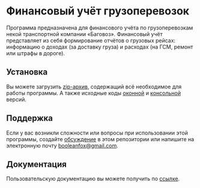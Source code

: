 
# Финансовый учёт грузоперевозок
Программа предназначена для финансового учёта по грузоперевозкам некой транспортной компании «Баговоз». Финансовый учёт представляет из себя формирование отчётов о грузовых  рейсах: информацию о доходах (за доставку груза) и расходах (на ГСМ, ремонт или штрафы в дороге). 

## Установка 
Вы можете загрузить [zip-архив](ссылкусюда), содержащий всё необходимое для работы программы. А также исходные коды [оконной](https://github.com/Taally/Project-for-Active-Mobility-Week/blob/master/window_application_v1.zip) и [консольной](https://github.com/Taally/Project-for-Active-Mobility-Week/blob/master/console_application.zip) версий.

## Поддержка
Если у вас возникли сложности или вопросы при использовании этой программы, создайте [обсуждение]() в этом репозитории или напишите на электронную почту <booleanfox@gmail.com>.

## Документация 
Пользовательскую документацию вы можете получить по [ссылке](https://github.com/Taally/Project-for-Active-Mobility-Week/blob/master/docs/index.md).
 

